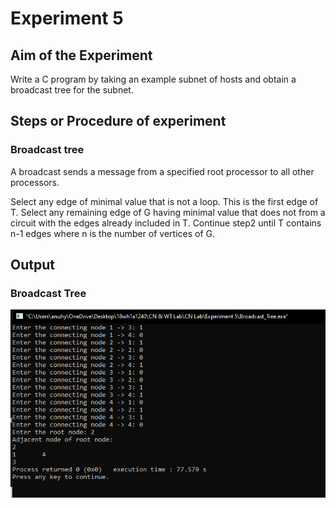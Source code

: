 # Experiment 5

## Aim of the Experiment
Write a C program by taking an example subnet of hosts and obtain a broadcast tree for the subnet.

## Steps or Procedure of experiment
### Broadcast tree
A broadcast sends a message from a specified root processor to all other processors.

Select any edge of minimal value that is not a loop. This is the first edge of T. Select any remaining edge of G having minimal value that does not from a circuit with the edges already included in T. Continue step2 until T contains n-1 edges where n is the number of vertices of G.

## Output
### Broadcast Tree
![output](Broadcast_Tree.PNG)
